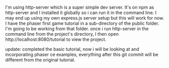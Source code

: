 I'm using http-server which is a super simple dev server. It's on npm as http-server and I installed it globally so i can run it in the command line. 
I may end up using my own express.js server setup but this will work for now. 
I have the phaser first game tutorial in a sub-directory of the public folder. I'm going to be working from that folder. 
once i run http-server in the command line from the project's directory, I then open http://localhost:8080/tutorial to view the project. 

update: completed the basic tutorial, now i will be looking at and incorporating phaser ce examples, everything after this git commit will be different from the original tutorial.
